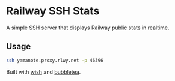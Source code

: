 # Railway SSH Stats

A simple SSH server that displays Railway public stats in realtime.

## Usage

```bash
ssh yamanote.proxy.rlwy.net -p 46396
```

Built with [wish](https://github.com/charmbracelet/wish) and [bubbletea](https://github.com/charmbracelet/bubbletea).

